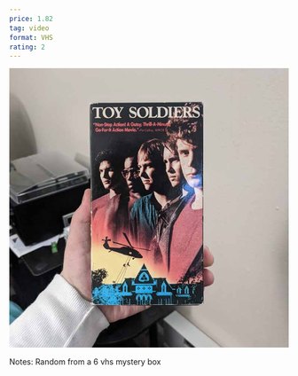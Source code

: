 ```yaml
---
price: 1.82
tag: video
format: VHS
rating: 2
---
```

![toysoldiers](/assets/img/ibuycrap/toysoldiers.jpg) 

Notes: Random from a 6 vhs mystery box